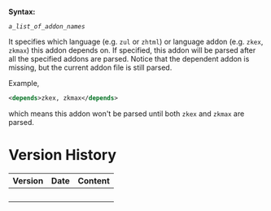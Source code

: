 **Syntax:**

<depends>*`a_list_of_addon_names`*</depends>

It specifies which language (e.g. `zul` or `zhtml`) or language addon
(e.g. `zkex`, `zkmax`) this addon depends on. If specified, this addon
will be parsed after all the specified addons are parsed. Notice that
the dependent addon is missing, but the current addon file is still
parsed.

Example,

``` xml
<depends>zkex, zkmax</depends>
```

which means this addon won't be parsed until both `zkex` and `zkmax` are
parsed.

# Version History

| Version | Date | Content |
|---------|------|---------|
|         |      |         |
